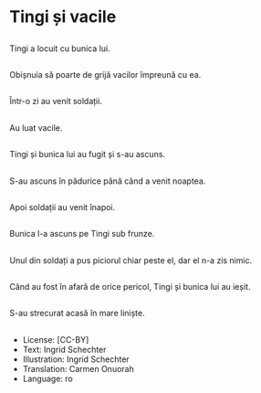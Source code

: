 # Tingi și vacile

##
Tingi a locuit cu bunica lui.

##
Obișnuia să poarte de grijă vacilor împreună cu ea.

##
Într-o zi au venit soldații.

##
Au luat vacile.

##
Tingi și bunica lui au fugit și s-au ascuns.

##
S-au ascuns în pădurice până când a venit noaptea.

##
Apoi soldații au venit înapoi.

##
Bunica l-a ascuns pe Tingi sub frunze.

##
Unul din soldați a pus piciorul chiar peste el, dar el n-a zis nimic.

##
Când au fost în afară de orice pericol, Tingi și bunica lui au ieșit.

##
S-au strecurat acasă în mare liniște.

##
* License: [CC-BY]
* Text: Ingrid Schechter
* Illustration: Ingrid Schechter
* Translation: Carmen Onuorah
* Language: ro
